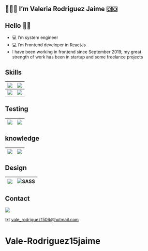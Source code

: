 <h2>👩🏼‍💻 I’m Valeria Rodriguez Jaime 🇨🇴</h2>

<h2> Hello 👋🏼 </h2>

- 💻  I’m system engineer
- 💻  I’m Frontend developer in ReactJs
- I have been working in frontend since September 2019, my great strength of work has been in startup and some freelance projects

## Skills

| ![](https://img.shields.io/badge/next.js-000000?style=for-the-badge&logo=nextdotjs&logoColor=white) | ![](https://img.shields.io/badge/React-20232A?style=for-the-badge&logo=react&logoColor=61DAFB)  |
|-----------------------------------------------------------------------------------------------------| ------------ |
| ![](https://img.shields.io/badge/Redux-593D88?style=for-the-badge&logo=redux&logoColor=white)       | ![](https://img.shields.io/badge/JavaScript-323330?style=for-the-badge&logo=javascript&logoColor=F7DF1E) |

## Testing

| ![](https://img.shields.io/badge/Jest-C21325?style=for-the-badge&logo=jest&logoColor=white)   | ![](https://img.shields.io/badge/-TestingLibrary-%23E33332?style=for-the-badge&logo=testing-library&logoColor=white)  |
| ------------ | ------------ |

## knowledge

| ![](https://img.shields.io/badge/GraphQl-E10098?style=for-the-badge&logo=graphql&logoColor=white)   | ![](https://img.shields.io/badge/Angular-DD0031?style=for-the-badge&logo=angular&logoColor=white)  |
| ------------ | ------------ |

## Design 

| ![](https://img.shields.io/badge/Material%20UI-007FFF?style=for-the-badge&logo=mui&logoColor=white)   | ![SASS](https://img.shields.io/badge/SASS-hotpink.svg?style=for-the-badge&logo=SASS&logoColor=white)  |
| ------------ | ------------ |



## Contact
[![](https://img.shields.io/badge/Linkedin-blue?style=for-the-badge&logo=linkedin)](https://www.linkedin.com/in/valeria-rodriguez-jaime/)

✉️ vale_rodriguez1506@hotmail.com
# Vale-Rodriguez15jaime
